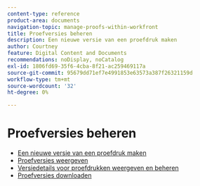 ```yaml
---
content-type: reference
product-area: documents
navigation-topic: manage-proofs-within-workfront
title: Proefversies beheren
description: Een nieuwe versie van een proefdruk maken
author: Courtney
feature: Digital Content and Documents
recommendations: noDisplay, noCatalog
exl-id: 1806fd69-35f6-4cba-8f21-ac259469117a
source-git-commit: 95679dd71ef7e4991853e63573a387f26321159d
workflow-type: tm+mt
source-wordcount: '32'
ht-degree: 0%

---
```


# Proefversies beheren

* [Een nieuwe versie van een proefdruk maken](../../../../review-and-approve-work/proofing/managing-proofs-within-workfront/create-new-proof-version.md)
* [Proefversies weergeven](../../../../review-and-approve-work/proofing/managing-proofs-within-workfront/manage-proof-versions/view-proof-versions.md)
* [Versiedetails voor proefdrukken weergeven en beheren](../../../../review-and-approve-work/proofing/managing-proofs-within-workfront/manage-proof-versions/view-version-details.md)
* [Proefversies downloaden](../../../../review-and-approve-work/proofing/managing-proofs-within-workfront/manage-proof-versions/download-versions.md)
